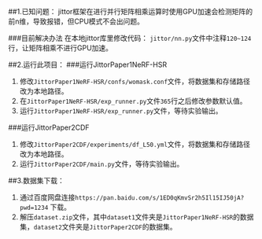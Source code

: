 ##1.已知问题：
jittor框架在进行并行矩阵相乘运算时使用GPU加速会检测矩阵的前n维，导致报错，但CPU模式不会出问题。

###目前解决办法
在本地jittor库里修改代码： `jittor/nn.py`文件中注释`120~124`行，让矩阵相乘不进行GPU加速。

##2.运行此项目：
###运行JittorPaper1NeRF-HSR
1. 修改`JittorPaper1NeRF-HSR/confs/womask.conf`文件，将数据集和存储路径改为本地路径。
2. 在`JittorPaper1NeRF-HSR/exp_runner.py`文件`365`行之后修改参数默认值。
3. 运行`JittorPaper1NeRF-HSR/exp_runner.py`文件，等待实验输出。

###运行JittorPaper2CDF
1. 修改`JittorPaper2CDF/experiments/df_L50.yml`文件，将数据集和存储路径改为本地路径。
2. 运行`JittorPaper2CDF/main.py`文件，等待实验输出。

##3.数据集下载：
1. 通过百度网盘连接`https://pan.baidu.com/s/1ED0qKmvSr2h5Il15IJ50jA?pwd=1234` 下载。
2. 解压`dataset.zip`文件，其中`dataset1`文件夹是`JittorPaper1NeRF-HSR`的数据集，`dataset2`文件夹是`JittorPaper2CDF`的数据集。
